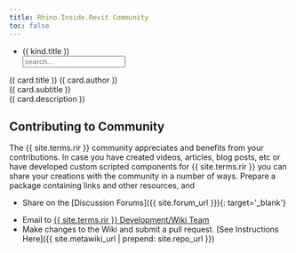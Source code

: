 ```yaml
---
title: Rhino.Inside.Revit Community
toc: false
---
```


<!-- {% capture community_note %}
Welcome to the {{ site.terms.rir }} community. On this page, you will find the resources created by, and for the community. Please see the [Discussion Forums]({{ site.forum_url }}){: target='_blank'} to discuss features and potential issues and ask questions
{% endcapture %}
{% include ltr/bubble_note.html note=community_note %} -->

<div id="discoverGallery">
    <div class="discover-filters-box">
        <ul class="discover-filters">
            <li v-for="kind in discoverKinds" v-on:click="filterCardsByKind" v-bind:kind="(( kind.id ))">(( kind.title ))</li>
            <input class="discover-search" type="text" placeholder="search..." name="search">
        </ul>
    </div>
    <div class="gallery-large-grid">
        <div class="gallery-item" v-for="card in discoverCards" >
            <a v-bind:href="card.url" target="blank">
                <div class="gallery-thumbnail gallery-thumbnail-dim">
                    <img class="gallery-img no-popup" v-bind:src="card.thumbnail" />
                </div>
            </a>
            <div class="gallery-info">
                <a class="gallery-info-title" v-bind:href="card.url">(( card.title ))</a>
                <a class="gallery-info-author" v-bind:href="card.authorUrl">(( card.author ))</a>
                <div class="gallery-info-subtitle">
                    (( card.subtitle ))
                </div>
                <div class="gallery-info-extra">
                    (( card.description ))
                </div>
            </div>
        </div>
    </div>
</div>


<script>
    async function getDiscoverCards(filter) {
        const res = await fetch(`http://127.0.0.1:4000/rhino.inside-revit/static/data/discover.json`);
        if (res.ok) {
            return await res.json();
        }
    };

    Vue.options.delimiters = ['((', '))'];

    getDiscoverCards().then((cards) => {
        var app = new Vue({
            el: '#discoverGallery',
            data: {
                filter: null,
                discoverKinds: [{
                    title: "All",
                    id: null
                },{
                    title: "Featured",
                    id: "featured"
                },{
                    title: "Blog Posts",
                    id: "blogpost"
                }, {
                    title: "Podcasts",
                    id: "podcast"
                }, {
                    title: "Videos",
                    id: "video"
                }, {
                    title: "Courses",
                    id: "course"
                }],
                allCards: cards,
                discoverCards: cards
            },
            methods: {
                filterCardsByKind: function (event) {
                    let cardKind = event.target.getAttribute(`kind`);
                    var allCs = this.allCards;
                    console.log(`filtering to ${cardKind}`);
                    if (cardKind != null) {
                        this.discoverCards = allCs.filter((c) => c.type == cardKind);
                    } else {
                        this.discoverCards = allCs;
                    }
                    attachGalleryItemHover();
                }
            }
        });
    })
</script>

## Contributing to Community

The {{ site.terms.rir }} community appreciates and benefits from your contributions. In case you have created videos, articles, blog posts, etc or have developed custom scripted components for {{ site.terms.rir }} you can share your creations with the community in a number of ways. Prepare a package containing links and other resources, and

- Share on the [Discussion Forums]({{ site.forum_url }}){: target='_blank'}
<!-- Email link here is obfuscated. See Wiki docs for guidelines -->
- Email to <a href="#" data-dump="bWFpbHRvOnJoaW5vLmluc2lkZS5yZXZpdEBtY25lZWwuY29tP3N1YmplY3Q9Q29tbXVuaXR5IFN1Ym1pc3Npb24=" onfocus="this.href = atob(this.dataset.dump)">{{ site.terms.rir }} Development/Wiki Team</a>
- Make changes to the Wiki and submit a pull request. [See Instructions Here]({{ site.metawiki_url | prepend: site.repo_url }})

